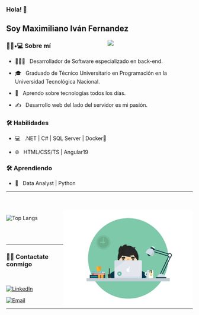 ### Hola! 👋<h2> Soy Maximiliano Iván Fernandez</h2>

<img align='right' src="https://media.giphy.com/media/M9gbBd9nbDrOTu1Mqx/giphy.gif" width="230">

<h3> 👨🏻•💻 Sobre mí </h3>



- 👨🏼‍💻 &nbsp; Desarrollador de Software especializado en back-end.

- 🎓 &nbsp; Graduado de Técnico Universitario en Programación en la Universidad Tecnológica Nacional.

- 🌱 &nbsp; Aprendo sobre tecnologías todos los días.

- ✍️ &nbsp; Desarrollo web del lado del servidor es mi pasión.



<h3>🛠 Habilidades</h3>



- 💻 &nbsp; .NET | C# | SQL Server | Docker🐳

- 🌐 &nbsp; HTML/CSS/TS | Angular19

<!--

- 🛢 &nbsp; MySQL | SQL Server

- 🔧 &nbsp; Git | Azure DevOps

- 🖥 &nbsp; Illustrator| Photoshop 

-->



<h3>🛠 Aprendiendo</h3>

- 🔧 &nbsp; Data Analyst | Python

<hr>

<br/>

<br/>

<img src="https://github.com/nirala69/nirala69/blob/master/70804f7e25b11f29db904f2fa7b4cd9d.gif" width="350" align='right'>

![Top Langs](https://github-readme-stats.vercel.app/api/top-langs/?username=maxifernandez1999&show_icons=true)

<br><br>



<hr>



<h3> 🤝🏻 Contactate conmigo </h3>

<br>



<p align="center">

<a href="https://www.linkedin.com/in/maximiliano-ivan-fernandez/"><img alt="LinkedIn" src="https://img.shields.io/badge/LinkedIn-Maxi%20Fernandez-blue?style=flat-square&logo=linkedin"></a>

<a href="mailto:fmaximiliano443@gmail.com"><img alt="Email" src="https://img.shields.io/badge/Email-fmaximiliano443@gmail.com-blue?style=flat-square&logo=gmail"></a>

</p>






<hr>


